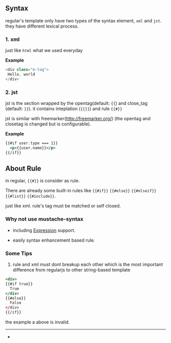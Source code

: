 ## Syntax 

regular's template only have two types of the syntax  element,  `xml` and `jst`. they have different lexical process.

### 1. xml

just like `html` what we used everyday

__Example__

```javascript
<div class="m-tag">
 Hello, world 
</div>
```


### 2. jst

jst is the section wrapped by the opentag(default: `{{`) and close_tag (default: `}}`). it contains inteplation (`{{}}`) and rule `{{#}}`

jst is similar with freemarker(http://freemarker.org/) (the opentag and closetag is changed but is configurable).



__Example__

```xml
{{#if user.type === 1}}
  <p>{{user.name}}</p>
{{/if}}
```


## About Rule

in regular, `{{#}}` is consider as rule.

There are already some built-in rules like `{{#if}}` `{{#else}}` `{{#elseif}}` `{{#list}}` `{{#include}}`. 

just like xml. rule's tag must be matched or self closed. 



### Why not use mustache-syntax

* including [Expression](expression.md) support.

* easily syntax enhancement based rule.


### Some Tips

1. rule and xml must dont breakup each other which is the most important difference from regularjs to other string-based template

  ```xml
  <div>
  {{#if true}}
    True
  </div>
  {{#else}}
    False
  </div>
  {{/if}}

  ```

 the example a above is invalid.

--------------------------

-

